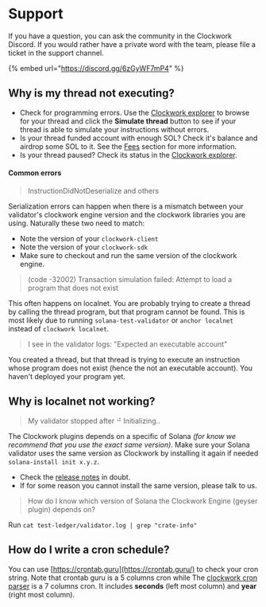 # Support

If you have a question, you can ask the community in the Clockwork Discord. If you would rather have a private word with the team, please file a ticket in the support channel.&#x20;

{% embed url="https://discord.gg/6zGyWF7mP4" %}

## Why is my thread not executing?

* Check for programming errors. Use the [Clockwork explorer](https://explorer.clockwork.xyz) to browse for your thread and click the **Simulate thread** button to see if your thread is able to simulate your instructions without errors.&#x20;
* Is your thread funded account with enough SOL? Check it's balance and airdrop some SOL to it. See the [Fees](../about/queues.md#fees) section for more information.
* Is your thread paused? Check its status in the [Clockwork explorer](https://explorer.clockwork.xyz/).

#### Common errors

> InstructionDidNotDeserialize and others

Serialization errors can happen when there is a mismatch between your validator's clockwork engine version and the clockwork libraries you are using. Naturally these two need to match:

* Note the version of your `clockwork-client`
* Note the version of your `clockwork-sdk`
* Make sure to checkout and run the same version of the clockwork engine.

> (code -32002) Transaction simulation failed: Attempt to load a program that does not exist

This often happens on localnet. You are probably trying to create a thread by calling the thread program, but that program cannot be found. This is most likely due to running `solana-test-validator` or `anchor localnet` instead of `clockwork localnet`.

> I see in the validator logs: "Expected an executable account"

You created a thread, but that thread is trying to execute an instruction whose program does not exist (hence the not an executable account). You haven't deployed your program yet.

## Why is localnet not working?

> My validator stopped after ⠚ Initializing..

The Clockwork plugins depends on a specific of Solana _(for know we recommend that you use the exact same version)_. Make sure your Solana validator uses the same version as Clockwork by installing it again if needed `solana-install init x.y.z`.

* Check the [release notes](https://github.com/clockwork-xyz/clockwork/releases) in doubt.
* If for some reason you cannot install the same version, please talk to us.

> How do I know which version of Solana the Clockwork Engine (geyser plugin) depends on?

Run `cat test-ledger/validator.log | grep "crate-info"`

## How do I write a cron schedule?

You can use [https://crontab.guru](https://crontab.guru/) to check your cron string. Note that crontab guru is a 5 columns cron while The [clockwork cron parser](https://github.com/clockwork-xyz/clockwork/tree/main/cron) is a 7 columns cron. It includes **seconds** (left most column) and **year** (right most column).

